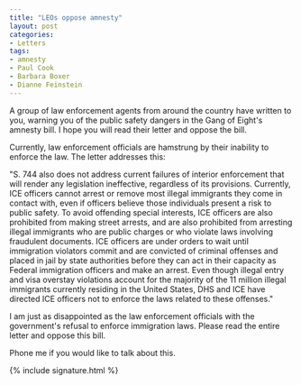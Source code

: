 ```yaml
---
title: "LEOs oppose amnesty"
layout: post
categories:
- Letters
tags:
- amnesty
- Paul Cook
- Barbara Boxer
- Dianne Feinstein
---
```


A group of law enforcement agents from around the country have written to you, warning you of the public safety dangers in the Gang of Eight's amnesty bill. I hope you will read their letter and oppose the bill.

Currently, law enforcement officials are hamstrung by their inability to enforce the law. The letter addresses this:

"S. 744 also does not address current failures of interior enforcement that will render any legislation ineffective, regardless of its provisions. Currently, ICE officers cannot arrest or remove most illegal immigrants they come in contact with, even if officers believe those individuals present a risk to public safety. To avoid offending special interests, ICE officers are also prohibited from making street arrests, and are also prohibited from arresting illegal immigrants who are public charges or who violate laws involving fraudulent documents. ICE officers are under orders to wait until immigration violators commit and are convicted of criminal offenses and placed in jail by state authorities before they can act in their capacity as Federal immigration officers and make an arrest. Even though illegal entry and visa overstay violations account for the majority of the 11 million illegal immigrants currently residing in the United States, DHS and ICE have directed ICE officers not to enforce the laws related to these offenses."

I am just as disappointed as the law enforcement officials with the government's refusal to enforce immigration laws. Please read the entire letter and oppose this bill.

Phone me if you would like to talk about this.

{% include signature.html %}
